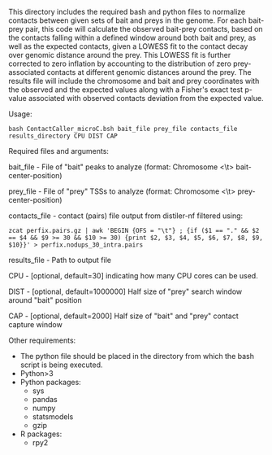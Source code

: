 This directory includes the required bash and python files to normalize contacts between given sets of bait and preys in the genome. 
For each bait-prey pair, this code will calculate the observed bait-prey contacts, based on the contacts falling within a defined window
around both bait and prey, as well as the expected contacts, given a LOWESS fit to the contact decay over genomic distance around the prey.
This LOWESS fit is further corrected to zero inflation by accounting to the distribution of zero prey-associated contacts at different
genomic distances around the prey. The results file will include the chromosome and bait and prey coordinates with the observed and the expected
values along with a Fisher's exact test p-value associated with observed contacts deviation from the expected value.

Usage:

    bash ContactCaller_microC.bsh bait_file prey_file contacts_file results_directory CPU DIST CAP

Required files and arguments:

bait_file - File of "bait" peaks to analyze (format: Chromosome <\t> bait-center-position)

prey_file - File of "prey" TSSs to analyze (format: Chromosome <\t> prey-center-position)

contacts_file - contact (pairs) file output from distiler-nf filtered using: 

    zcat perfix.pairs.gz | awk 'BEGIN {OFS = "\t"} ; {if ($1 == "." && $2 == $4 && $9 >= 30 && $10 >= 30) {print $2, $3, $4, $5, $6, $7, $8, $9, $10}}' > perfix.nodups_30_intra.pairs
results_file - Path to output file

CPU - [optional, default=30] indicating how many CPU cores can be used.

DIST - [optional, default=1000000] Half size of "prey" search window around "bait" position

CAP - [optional, default=2000] Half size of "bait" and "prey" contact capture window

Other requirements:

- The python file should be placed in the directory from which the bash script is being executed.
- Python>3
- Python packages:
  * sys
  * pandas
  * numpy
  * statsmodels
  * gzip
- R packages:
  * rpy2
